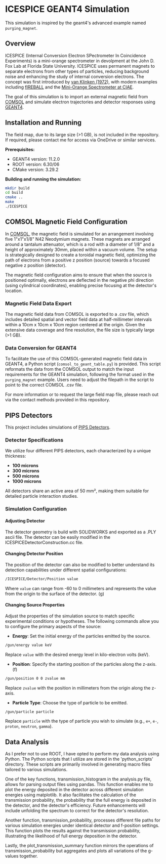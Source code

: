 # ICESPICE GEANT4 Simulation

This simulation is inspired by the geant4's advanced example named `purging_magnet`.

## Overview
ICESPICE (Internal Conversion Electron SPectrometer In Coincidence Experiments) is a mini-orange spectrometer in devolpment at the John D. Fox Lab at Florida State University. ICESPICE uses permanent magnets to separate electrons from other types of particles, reducing background noise and enhancing the study of internal conversion electrons. The concept was first introduced by [van Klinken (1972)](https://doi.org/10.1016/0029-554X(72)90416-8), with modern examples including [fIREBALL](https://doi.org/10.1016/j.nima.2023.168288) and the [Mini-Orange Spectrometer at CIAE](https://iopscience.iop.org/article/10.1088/1674-1137/40/8/086002/pdf).

The goal of this simulation is to import an external magnetic field from [COMSOL](https://www.comsol.com) and simulate electron trajectories and detector responses using [GEANT4](https://geant4.web.cern.ch).

## Installation and Running

The field map, due to its large size (>1 GB), is not included in the repository. If required, please contact me for access via OneDrive or similar services.

**Prerequisites:**
- GEANT4 version: 11.2.0
- ROOT version: 6.30/06
- CMake version: 3.29.2

**Building and running the simulation:**
```bash
mkdir build
cd build
cmake ..
make
./ICESPICE
```

## COMSOL Magnetic Field Configuration

In [COMSOL](https://www.comsol.com), the magnetic field is simulated for an arrangement involving five 1"x1"x1/8" N42 Neodymium magnets. These magnets are arranged around a tantalum attenuator, which is a rod with a diameter of 1/8" and a height of approximately 30mm, placed within a vacuum volume. The setup is strategically designed to create a toroidal magnetic field, optimizing the path of electrons from a positive z position (source) towards a focused negative z position (detector).

The magnetic field configuration aims to ensure that when the source is positioned optimally, electrons are deflected in the negative phi direction (using cylindrical coordinates), enabling precise focusing at the detector's location.

### Magnetic Field Data Export

The magnetic field data from COMSOL is exported to a .csv file, which includes detailed spatial and vector field data at half-millimeter intervals within a 10cm x 10cm x 10cm region centered at the origin. Given the extensive data coverage and fine resolution, the file size is typically large (>1 GB). 

### Data Conversion for GEANT4

To facilitate the use of this COMSOL-generated magnetic field data in GEANT4, a Python script (`comsol_to_geant_table.py`) is provided. This script reformats the data from the COMSOL output to match the input requirements for the GEANT4 simulation, following the format used in the `purging_magnet` example. Users need to adjust the filepath in the script to point to the correct COMSOL .csv file.

For more information or to request the large field map file, please reach out via the contact methods provided in this repository.

## PIPS Detectors

This project includes simulations of [PIPS Detectors](https://www.mirion.com/products/technologies/spectroscopy-scientific-analysis/research-education-and-industrial-solutions/passivated-implanted-planar-silicon-pips-detectors/standard-pips-detectors/pips-detectors-passivated-implanted-planar-silicon-detectors).

### Detector Specifications

We utilize four different PIPS detectors, each characterized by a unique thickness:
- **100 microns**
- **300 microns**
- **500 microns**
- **1000 microns**

All detectors share an active area of 50 mm², making them suitable for detailed particle interaction studies.

### Simulation Configuration

#### Adjusting Detector 

The detector geometry is build with SOLIDWORKS and exported as a .PLY ascii file. The detector can be easily modified in the ICESPICEDetectorConstruction.cc file.

#### Changing Detector Position

The position of the detector can also be modified to better understand its detection capabilities under different spatial configurations:

```bash
/ICESPICE/Detector/Position value
```

Where `value` can range from -60 to 0 millimeters and represents the value from the origin to the surface of the detector. (g)

#### Changing Source Properties

Adjust the properties of the simulation source to match specific experimental conditions or hypotheses. The following commands allow you to configure the primary aspects of the source:

- **Energy**: Set the initial energy of the particles emitted by the source.

```bash
/gun/energy value keV
```

Replace `value` with the desired energy level in kilo-electron volts (keV).

- **Position**: Specify the starting position of the particles along the z-axis. (f)

```bash
/gun/position 0 0 zvalue mm
```

Replace `zvalue` with the position in millimeters from the origin along the z-axis.

- **Particle Type**: Choose the type of particle to be emitted.


```bash
/gun/particle particle 

```

Replace `particle` with the type of particle you wish to simulate (e.g., `e+`, `e-`, `proton`, `neutron`, `gamma`). 

## Data Analysis

As I prefer not to use ROOT, I have opted to perform my data analysis using Python. The Python scripts that I utilize are stored in the 'python_scripts' directory. These scripts are primarily involved in generating macro files tailored to various simulations.

One of the key functions, transmission_histogram in the analysis.py file, allows for parsing output files using pandas. This function enables me to plot the energy deposited in the detector across different simulation energies using matplotlib. It also facilitates the calculation of the transmission probability, the probability that the full energy is deposited in the detector, and the detector's efficiency. Future enhancements will include unfolding the spectrum to correct for the detector's resolution.

Another function, transmission_probability, processes different file paths for various simulation energies under identical detector and f-position settings. This function plots the results against the transmission probability, illustrating the likelihood of full energy deposition in the detector.

Lastly, the plot_transmission_summary function mirrors the operations of transmission_probability but aggregates and plots all variations of the g-values together.